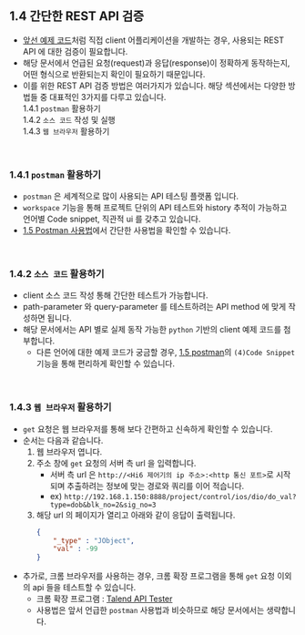 ﻿## 1.4 간단한 REST API 검증

- [앞선 예제 코드](./3-sample-code/README.md)처럼 직접 client 어플리케이션을 개발하는 경우, 사용되는 REST API 에 대한 검증이 필요합니다.
- 해당 문서에서 언급된 요청(request)과 응답(response)이 정확하게 동작하는지, 어떤 형식으로 반환되는지 확인이 필요하기 때문입니다.
- 이를 위한 REST API 검증 방법은 여러가지가 있습니다. 해당 섹션에서는 다양한 방법들 중 대표적인 3가지를 다루고 있습니다.<br>
	1.4.1 `postman` 활용하기 <br>
	1.4.2 `소스 코드` 작성 및 실행 <br>
	1.4.3 `웹 브라우저` 활용하기

<br>

### 1.4.1 `postman` 활용하기
- `postman` 은 세계적으로 많이 사용되는 API 테스팅 플랫폼 입니다.
- `workspace` 기능을 통해 프로젝트 단위의 API 테스트와 history 추적이 가능하고 언어별 Code snippet, 직관적 ui 를 갖추고 있습니다.
- [1.5 Postman 사용법](./5-postman.md)에서 간단한 사용법을 확인할 수 있습니다.


<br>


### 1.4.2 `소스 코드` 활용하기
- client 소스 코드 작성 통해 간단한 테스트가 가능합니다.
- path-parameter 와 query-parameter 를 테스트하려는 API method 에 맞게 작성하면 됩니다.
- 해당 문서에서는 API 별로 실제 동작 가능한 `python` 기반의 client 예제 코드를 첨부합니다. 
	- 다른 언어에 대한 예제 코드가 궁금할 경우, [1.5 postman](./5-postman.md#151-주요-ui-구성)의 `(4)Code Snippet` 기능을 통해 편리하게 확인할 수 있습니다.


<br>


### 1.4.3 `웹 브라우저` 활용하기
- `get` 요청은 웹 브라우저를 통해 보다 간편하고 신속하게 확인할 수 있습니다.
- 순서는 다음과 같습니다.
	1. 웹 브라우저 엽니다.
	2. 주소 창에 `get` 요청의 서버 측 url 을 입력합니다.
		- 서버 측 url 은 `http://<Hi6 제어기의 ip 주소>:<http 통신 포트>`로 시작되며 추출하려는 정보에 맞는 경로와 쿼리를 이어 적습니다.
		- ex) ```http://192.168.1.150:8888/project/control/ios/dio/do_val?type=dob&blk_no=2&sig_no=3```
	3. 해당 url 의 페이지가 열리고 아래와 같이 응답이 출력됩니다.
		```json
		{
			"_type" : "JObject",
			"val" : -99
		}
		```
- 추가로, 크롬 브라우저를 사용하는 경우, 크롬 확장 프로그램을 통해 `get` 요청 이외의 api 들을 테스트할 수 있습니다.
	- 크롬 확장 프로그램 : [Talend API Tester](https://chromewebstore.google.com/detail/talend-api-tester-free-ed/aejoelaoggembcahagimdiliamlcdmfm)
	- 사용법은 앞서 언급한 `postman` 사용법과 비슷하므로 해당 문서에서는 생략합니다.